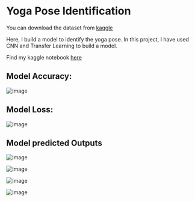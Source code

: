 # Yoga Pose Identification

You can download the dataset from [kaggle](https://www.kaggle.com/datasets/shrutisaxena/yoga-pose-image-classification-dataset)

Here, I build a model to identify the yoga pose. In this project, I have used CNN and Transfer Learning  to build a model.

Find my kaggle notebook [here](https://www.kaggle.com/code/khunnurjirao/yoga-pose-identification/notebook)

## Model Accuracy:

![image](https://user-images.githubusercontent.com/66507593/187360546-a0744ae4-9815-41b1-897b-16598ce86537.png)

## Model Loss:

![image](https://user-images.githubusercontent.com/66507593/187360585-a3317baf-379c-4511-8598-a281aa924d11.png)


## Model predicted Outputs

![image](https://user-images.githubusercontent.com/66507593/187360770-cf5f7dda-6b79-4d9b-8815-158f56b6873c.png)

![image](https://user-images.githubusercontent.com/66507593/187360835-3ef847fd-8ecd-43b7-8de6-084d08c05f6d.png)

![image](https://user-images.githubusercontent.com/66507593/187360864-d6ff3ba7-8a0f-415a-aa73-f4706f532946.png)

![image](https://user-images.githubusercontent.com/66507593/187360884-7738a292-4b35-4bef-9bec-03d084fea359.png)
